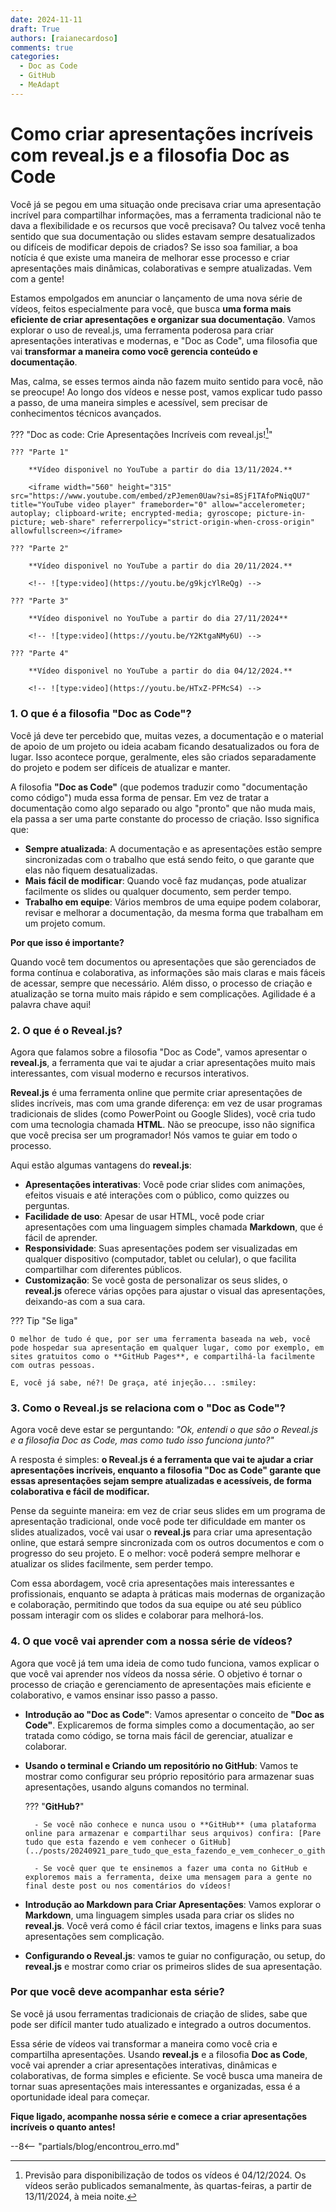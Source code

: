 ```yaml
---
date: 2024-11-11
draft: True
authors: [raianecardoso]
comments: true
categories:
  - Doc as Code
  - GitHub
  - MeAdapt
---
```


# Como criar apresentações incríveis com reveal.js e a filosofia Doc as Code

Você já se pegou em uma situação onde precisava criar uma apresentação incrível para compartilhar informações, mas a ferramenta tradicional não te dava a flexibilidade e os recursos que você precisava? Ou talvez você tenha sentido que sua documentação ou slides estavam sempre desatualizados ou difíceis de modificar depois de criados? Se isso soa familiar, a boa notícia é que existe uma maneira de melhorar esse processo e criar apresentações mais dinâmicas, colaborativas e sempre atualizadas. Vem com a gente!

<!-- more -->

Estamos empolgados em anunciar o lançamento de uma nova série de vídeos, feitos especialmente para você, que busca **uma forma mais eficiente de criar apresentações e organizar sua documentação**. Vamos explorar o uso de reveal.js, uma ferramenta poderosa para criar apresentações interativas e modernas, e "Doc as Code", uma filosofia que vai **transformar a maneira como você gerencia conteúdo e documentação**.

Mas, calma, se esses termos ainda não fazem muito sentido para você, não se preocupe! Ao longo dos vídeos e nesse post, vamos explicar tudo passo a passo, de uma maneira simples e acessível, sem precisar de conhecimentos técnicos avançados.

??? "Doc as code: Crie Apresentações Incríveis com reveal.js![^1]"

    ??? "Parte 1"

        **Vídeo disponivel no YouTube a partir do dia 13/11/2024.**

        <iframe width="560" height="315" src="https://www.youtube.com/embed/zPJemen0Uaw?si=8SjF1TAfoPNiqQU7" title="YouTube video player" frameborder="0" allow="accelerometer; autoplay; clipboard-write; encrypted-media; gyroscope; picture-in-picture; web-share" referrerpolicy="strict-origin-when-cross-origin" allowfullscreen></iframe>

    ??? "Parte 2"

        **Vídeo disponivel no YouTube a partir do dia 20/11/2024.**

        <!-- ![type:video](https://youtu.be/g9kjcYlReQg) -->

    ??? "Parte 3"

        **Vídeo disponivel no YouTube a partir do dia 27/11/2024**

        <!-- ![type:video](https://youtu.be/Y2KtgaNMy6U) -->

    ??? "Parte 4"

        **Vídeo disponivel no YouTube a partir do dia 04/12/2024.**

        <!-- ![type:video](https://youtu.be/HTxZ-PFMcS4) -->


### 1. O que é a filosofia "Doc as Code"?

Você já deve ter percebido que, muitas vezes, a documentação e o material de apoio de um projeto ou ideia acabam ficando desatualizados ou fora de lugar. Isso acontece porque, geralmente, eles são criados separadamente do projeto e podem ser difíceis de atualizar e manter.

A filosofia **"Doc as Code"** (que podemos traduzir como "documentação como código") muda essa forma de pensar. Em vez de tratar a documentação como algo separado ou algo "pronto" que não muda mais, ela passa a ser uma parte constante do processo de criação. Isso significa que:

- **Sempre atualizada**: A documentação e as apresentações estão sempre sincronizadas com o trabalho que está sendo feito, o que garante que elas não fiquem desatualizadas.
- **Mais fácil de modificar**: Quando você faz mudanças, pode atualizar facilmente os slides ou qualquer documento, sem perder tempo.
- **Trabalho em equipe**: Vários membros de uma equipe podem colaborar, revisar e melhorar a documentação, da mesma forma que trabalham em um projeto comum.

**Por que isso é importante?**  

Quando você tem documentos ou apresentações que são gerenciados de forma contínua e colaborativa, as informações são mais claras e mais fáceis de acessar, sempre que necessário. Além disso, o processo de criação e atualização se torna muito mais rápido e sem complicações. Agilidade é a palavra chave aqui!

### 2. O que é o Reveal.js?

Agora que falamos sobre a filosofia "Doc as Code", vamos apresentar o **reveal.js**, a ferramenta que vai te ajudar a criar apresentações muito mais interessantes, com visual moderno e recursos interativos.

**Reveal.js** é uma ferramenta online que permite criar apresentações de slides incríveis, mas com uma grande diferença: em vez de usar programas tradicionais de slides (como PowerPoint ou Google Slides), você cria tudo com uma tecnologia chamada **HTML**. Não se preocupe, isso não significa que você precisa ser um programador! Nós vamos te guiar em todo o processo.

Aqui estão algumas vantagens do **reveal.js**:

- **Apresentações interativas**: Você pode criar slides com animações, efeitos visuais e até interações com o público, como quizzes ou perguntas.
- **Facilidade de uso**: Apesar de usar HTML, você pode criar apresentações com uma linguagem simples chamada **Markdown**, que é fácil de aprender.
- **Responsividade**: Suas apresentações podem ser visualizadas em qualquer dispositivo (computador, tablet ou celular), o que facilita compartilhar com diferentes públicos.
- **Customização**: Se você gosta de personalizar os seus slides, o **reveal.js** oferece várias opções para ajustar o visual das apresentações, deixando-as com a sua cara.

??? Tip "Se liga"

    O melhor de tudo é que, por ser uma ferramenta baseada na web, você pode hospedar sua apresentação em qualquer lugar, como por exemplo, em sites gratuitos como o **GitHub Pages**, e compartilhá-la facilmente com outras pessoas. 
    
    E, você já sabe, né?! De graça, até injeção... :smiley:

### 3. Como o Reveal.js se relaciona com o "Doc as Code"?

Agora você deve estar se perguntando: *"Ok, entendi o que são o Reveal.js e a filosofia Doc as Code, mas como tudo isso funciona junto?"*

A resposta é simples: **o Reveal.js é a ferramenta que vai te ajudar a criar apresentações incríveis, enquanto a filosofia "Doc as Code" garante que essas apresentações sejam sempre atualizadas e acessíveis, de forma colaborativa e fácil de modificar.**

Pense da seguinte maneira: em vez de criar seus slides em um programa de apresentação tradicional, onde você pode ter dificuldade em manter os slides atualizados, você vai usar o **reveal.js** para criar uma apresentação online, que estará sempre sincronizada com os outros documentos e com o progresso do seu projeto. E o melhor: você poderá sempre melhorar e atualizar os slides facilmente, sem perder tempo.

Com essa abordagem, você cria apresentações mais interessantes e profissionais, enquanto se adapta à práticas mais modernas de organização e colaboração, permitindo que todos da sua equipe ou até seu público possam interagir com os slides e colaborar para melhorá-los.

### 4. O que você vai aprender com a nossa série de vídeos?

Agora que você já tem uma ideia de como tudo funciona, vamos explicar o que você vai aprender nos vídeos da nossa série. O objetivo é tornar o processo de criação e gerenciamento de apresentações mais eficiente e colaborativo, e vamos ensinar isso passo a passo.

- **Introdução ao "Doc as Code"**: Vamos apresentar o conceito de **"Doc as Code"**. Explicaremos de forma simples como a documentação, ao ser tratada como código, se torna mais fácil de gerenciar, atualizar e colaborar.

- **Usando o terminal e Criando um repositório no GitHub**: Vamos te mostrar como configurar seu próprio repositório para armazenar suas apresentações, usando alguns comandos no terminal. 

    ??? "**GitHub?**"
        
        - Se você não conhece e nunca usou o **GitHub** (uma plataforma online para armazenar e compartilhar seus arquivos) confira: [Pare tudo que esta fazendo e vem conhecer o GitHub](../posts/20240921_pare_tudo_que_esta_fazendo_e_vem_conhecer_o_github.md)

        - Se você quer que te ensinemos a fazer uma conta no GitHub e exploremos mais a ferramenta, deixe uma mensagem para a gente no final deste post ou nos comentários do vídeos!  

- **Introdução ao Markdown para Criar Apresentações**: Vamos explorar o **Markdown**, uma linguagem simples usada para criar os slides no **reveal.js**. Você verá como é fácil criar textos, imagens e links para suas apresentações sem complicação.

- **Configurando o Reveal.js**: vamos te guiar no configuração, ou setup, do **reveal.js** e mostrar como criar os primeiros slides de sua apresentação. 

<!-- Salvo engano, o vídeo 4 termina sem que mostremos o item abaixo, certo?
- **Publicando sua Apresentação na Web**: vamos te mostrar como publicar sua apresentação na web, para que você possa compartilhá-la facilmente com outras pessoas. Usaremos o **GitHub Pages**, uma ferramenta gratuita que permite hospedar sites estáticos sem custo algum.
Vamos também te ensinar como personalizar sua apresentação, ajustando cores, fontes e outros detalhes. -->

### Por que você deve acompanhar esta série?

Se você já usou ferramentas tradicionais de criação de slides, sabe que pode ser difícil manter tudo atualizado e integrado a outros documentos.

Essa série de vídeos vai transformar a maneira como você cria e compartilha apresentações. Usando **reveal.js** e a filosofia **Doc as Code**, você vai aprender a criar apresentações interativas, dinâmicas e colaborativas, de forma simples e eficiente. Se você busca uma maneira de tornar suas apresentações mais interessantes e organizadas, essa é a oportunidade ideal para começar.

**Fique ligado, acompanhe nossa série e comece a criar apresentações incríveis o quanto antes!**



--8<-- "partials/blog/encontrou_erro.md"


[^1]: Previsão para disponibilização de todos os vídeos é 04/12/2024. Os vídeos serão publicados semanalmente, às quartas-feiras, a partir de 13/11/2024, à meia noite.

